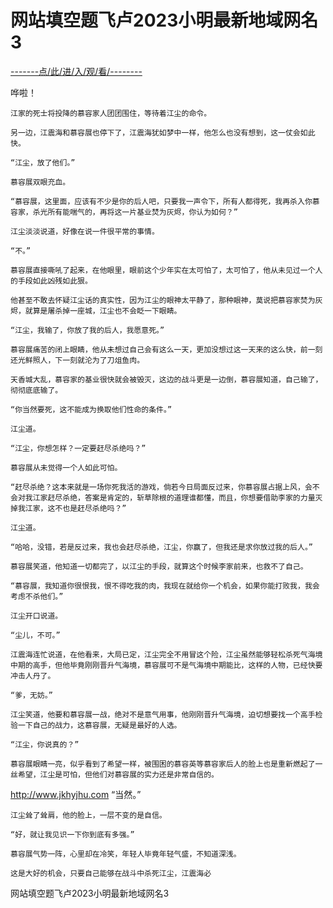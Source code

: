 # 网站填空题飞卢2023小明最新地域网名3

<a href="https://8h9e.vip/">-------点/此/进/入/观/看/--------</a>


哗啦！

    江家的死士将投降的慕容家人团团围住，等待着江尘的命令。

    另一边，江震海和慕容展也停下了，江震海犹如梦中一样，他怎么也没有想到，这一仗会如此快。

    “江尘，放了他们。”

    慕容展双眼充血。

    “慕容展，这里面，应该有不少是你的后人吧，只要我一声令下，所有人都得死，我再杀入你慕容家，杀光所有能喘气的，再将这一片基业焚为灰烬，你认为如何？”

    江尘淡淡说道，好像在说一件很平常的事情。

    “不。”

    慕容展直接嘶吼了起来，在他眼里，眼前这个少年实在太可怕了，太可怕了，他从未见过一个人的手段如此凶残如此狠。

    他甚至不敢去怀疑江尘话的真实性，因为江尘的眼神太平静了，那种眼神，莫说把慕容家焚为灰烬，就算是屠杀掉一座城，江尘也不会眨一下眼睛。

    “江尘，我输了，你放了我的后人，我愿意死。”

    慕容展痛苦的闭上眼睛，他从未想过自己会有这么一天，更加没想过这一天来的这么快，前一刻还光鲜照人，下一刻就沦为了刀俎鱼肉。

    天香城大乱，慕容家的基业很快就会被毁灭，这边的战斗更是一边倒，慕容展知道，自己输了，彻彻底底输了。

    “你当然要死，这不能成为换取他们性命的条件。”

    江尘道。

    “江尘，你想怎样？一定要赶尽杀绝吗？”

    慕容展从未觉得一个人如此可怕。

    “赶尽杀绝？这本来就是一场你死我活的游戏，倘若今日局面反过来，你慕容展占据上风，会不会对我江家赶尽杀绝，答案是肯定的，斩草除根的道理谁都懂，而且，你想要借助李家的力量灭掉我江家，这不也是赶尽杀绝吗？”

    江尘道。

    “哈哈，没错，若是反过来，我也会赶尽杀绝，江尘，你赢了，但我还是求你放过我的后人。”

    慕容展笑道，他知道一切都完了，以江尘的手段，就算这个时候李家前来，也救不了自己。

    “慕容展，我知道你很恨我，恨不得吃我的肉，我现在就给你一个机会，如果你能打败我，我会考虑不杀他们。”

    江尘开口说道。

    “尘儿，不可。”

    江震海连忙说道，在他看来，大局已定，江尘完全不用冒这个险，江尘虽然能够轻松杀死气海境中期的高手，但他毕竟刚刚晋升气海境，慕容展可不是气海境中期能比，这样的人物，已经快要冲击人丹了。

    “爹，无妨。”

    江尘笑道，他要和慕容展一战，绝对不是意气用事，他刚刚晋升气海境，迫切想要找一个高手检验一下自己的战力，这慕容展，无疑是最好的人选。

    “江尘，你说真的？”

    慕容展眼睛一亮，似乎看到了希望一样，被围困的慕容英等慕容家后人的脸上也是重新燃起了一丝希望，江尘是可怕，但他们对慕容展的实力还是非常自信的。
http://www.jkhyjhu.com
    “当然。”

    江尘耸了耸肩，他的脸上，一层不变的是自信。

    “好，就让我见识一下你到底有多强。”

    慕容展气势一阵，心里却在冷笑，年轻人毕竟年轻气盛，不知道深浅。

    这是大好的机会，只要自己能够在战斗中杀死江尘，江震海必
网站填空题飞卢2023小明最新地域网名3
